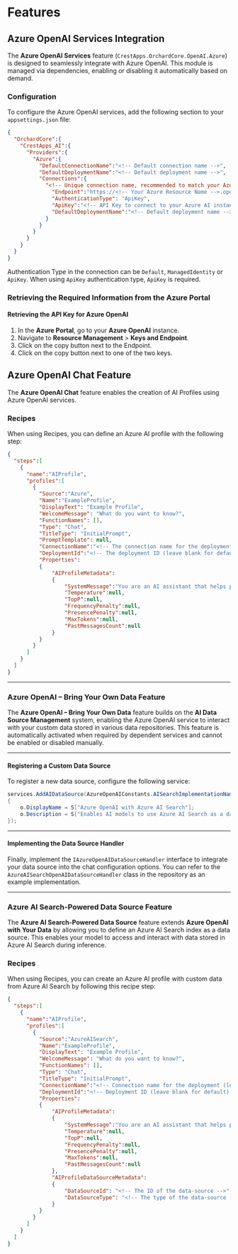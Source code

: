 # Features

## Azure OpenAI Services Integration

The **Azure OpenAI Services** feature (`CrestApps.OrchardCore.OpenAI.Azure`) is designed to seamlessly integrate with Azure OpenAI. This module is managed via dependencies, enabling or disabling it automatically based on demand.

### Configuration

To configure the Azure OpenAI services, add the following section to your `appsettings.json` file:

```json
{
  "OrchardCore":{
    "CrestApps_AI":{
      "Providers":{
        "Azure":{
          "DefaultConnectionName":"<!-- Default connection name -->",
          "DefaultDeploymentName":"<!-- Default deployment name -->",
          "Connections":{
            "<!-- Unique connection name, recommended to match your Azure AccountName -->":{
              "Endpoint":"https://<!-- Your Azure Resource Name -->.openai.azure.com/",
              "AuthenticationType": "ApiKey",
              "ApiKey":"<!-- API Key to connect to your Azure AI instance -->",
              "DefaultDeploymentName":"<!-- Default deployment name -->"
            }
          }
        }
      }
    }
  }
}
```

Authentication Type in the connection can be `Default`, `ManagedIdentity` or `ApiKey`. When using `ApiKey` authentication type, `ApiKey` is required.

### Retrieving the Required Information from the Azure Portal

#### Retrieving the API Key for Azure OpenAI

1. In the **Azure Portal**, go to your **Azure OpenAI** instance.
2. Navigate to **Resource Management** > **Keys and Endpoint**.
3. Click on the copy button next to the Endpoint.
4. Click on the copy button next to one of the two keys.

## Azure OpenAI Chat Feature

The **Azure OpenAI Chat** feature enables the creation of AI Profiles using Azure OpenAI services.

### Recipes

When using Recipes, you can define an Azure AI profile with the following step:

```json
{
  "steps":[
    {
      "name":"AIProfile",
      "profiles":[
        {
          "Source":"Azure",
          "Name":"ExampleProfile",
          "DisplayText": "Example Profile",
          "WelcomeMessage": "What do you want to know?",
          "FunctionNames": [],
          "Type": "Chat",
          "TitleType": "InitialPrompt",
          "PromptTemplate": null,
          "ConnectionName":"<!-- The connection name for the deployment (leave blank for default) -->",
          "DeploymentId":"<!-- The deployment ID (leave blank for default) -->",
          "Properties": 
          {
              "AIProfileMetadata": 
              {
                  "SystemMessage":"You are an AI assistant that helps people find information.",
                  "Temperature":null,
                  "TopP":null,
                  "FrequencyPenalty":null,
                  "PresencePenalty":null,
                  "MaxTokens":null,
                  "PastMessagesCount":null
              }
          }
        }
      ]
    }
  ]
}
```

---

### Azure OpenAI – Bring Your Own Data Feature

The **Azure OpenAI – Bring Your Own Data** feature builds on the **AI Data Source Management** system, enabling the Azure OpenAI service to interact with your custom data stored in various data repositories. This feature is automatically activated when required by dependent services and cannot be enabled or disabled manually.

---

#### Registering a Custom Data Source

To register a new data source, configure the following service:

```csharp
services.AddAIDataSource(AzureOpenAIConstants.AISearchImplementationName, "azure_search", o =>
{
    o.DisplayName = S["Azure OpenAI with Azure AI Search"];
    o.Description = S["Enables AI models to use Azure AI Search as a data source for your data."];
});
```

---

#### Implementing the Data Source Handler

Finally, implement the `IAzureOpenAIDataSourceHandler` interface to integrate your data source into the chat configuration options.
You can refer to the `AzureAISearchOpenAIDataSourceHandler` class in the repository as an example implementation.

---

### **Azure AI Search-Powered Data Source Feature**

The **Azure AI Search-Powered Data Source** feature extends **Azure OpenAI with Your Data** by allowing you to define an Azure AI Search index as a data source. This enables your model to access and interact with data stored in Azure AI Search during inference.

### Recipes

When using Recipes, you can create an Azure AI profile with custom data from Azure AI Search by following this recipe step:

```json
{
  "steps":[
    {
      "name":"AIProfile",
      "profiles":[
        {
          "Source":"AzureAISearch",
          "Name":"ExampleProfile",
          "DisplayText": "Example Profile",
          "WelcomeMessage": "What do you want to know?",
          "FunctionNames": [],
          "Type": "Chat",
          "TitleType": "InitialPrompt",
          "ConnectionName":"<!-- Connection name for the deployment (leave blank for default) -->",
          "DeploymentId":"<!-- Deployment ID (leave blank for default) -->",
          "Properties": 
          {
              "AIProfileMetadata": 
              {
                  "SystemMessage":"You are an AI assistant that helps people find information.",
                  "Temperature":null,
                  "TopP":null,
                  "FrequencyPenalty":null,
                  "PresencePenalty":null,
                  "MaxTokens":null,
                  "PastMessagesCount":null
              },
              "AIProfileDataSourceMetadata":
              {
                  "DataSourceId": "<!-- The ID of the data-source -->",
                  "DataSourceType": "<!-- The type of the data-source (e.g., 'azure_search') -->"
              }
          }
        }
      ]
    }
  ]
}
```
